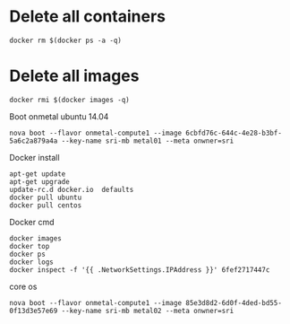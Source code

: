

# Delete all containers
```
docker rm $(docker ps -a -q)
```

# Delete all images
```
docker rmi $(docker images -q)
```


Boot onmetal ubuntu 14.04

```
nova boot --flavor onmetal-compute1 --image 6cbfd76c-644c-4e28-b3bf-5a6c2a879a4a --key-name sri-mb metal01 --meta onwner=sri
```

Docker install

```
apt-get update
apt-get upgrade
update-rc.d docker.io  defaults
docker pull ubuntu
docker pull centos
```

Docker cmd

```
docker images
docker top
docker ps
docker logs
docker inspect -f '{{ .NetworkSettings.IPAddress }}' 6fef2717447c
```


core os
```
nova boot --flavor onmetal-compute1 --image 85e3d8d2-6d0f-4ded-bd55-0f13d3e57e69 --key-name sri-mb metal02 --meta onwner=sri
```



